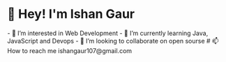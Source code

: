 <h1 style="text-center">👋 Hey! I'm Ishan Gaur</h1>
- 👀 I’m interested in Web Development
- 🌱 I’m currently learning Java, JavaScript and Devops
- 💞️ I’m looking to collaborate on open sourse
# 📫 How to reach me ishangaur107@gmail.com

<!---
ishangaur07/ishangaur07 is a ✨ special ✨ repository because its `README.md` (this file) appears on your GitHub profile.
You can click the Preview link to take a look at your changes.
--->
